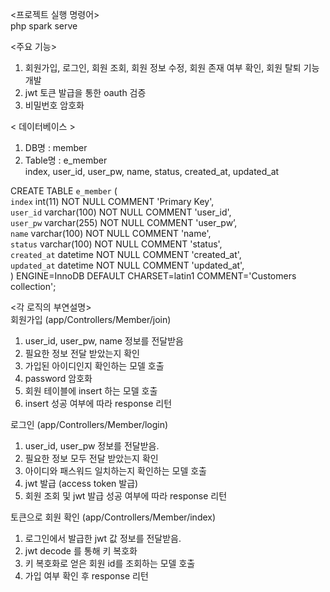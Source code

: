 <프로젝트 실행 명령어>  
php spark serve  


<주요 기능>  
1. 회원가입, 로그인, 회원 조회, 회원 정보 수정, 회원 존재 여부 확인, 회원 탈퇴 기능 개발  
2. jwt 토큰 발급을 통한 oauth 검증  
3. 비밀번호 암호화  



< 데이터베이스 >  
 1. DB명 : member  &nbsp; 
 2. Table명 : e_member  
 index, user_id, user_pw, name, status, created_at, updated_at  
  
  
CREATE TABLE `e_member` (  
  `index` int(11) NOT NULL COMMENT 'Primary Key',  
  `user_id` varchar(100) NOT NULL COMMENT 'user_id',  
  `user_pw` varchar(255) NOT NULL COMMENT 'user_pw’,  
  `name` varchar(100) NOT NULL COMMENT 'name',  
  `status` varchar(100) NOT NULL COMMENT 'status',  
  `created_at` datetime NOT NULL COMMENT 'created_at',  
  `updated_at` datetime NOT NULL COMMENT 'updated_at',  
) ENGINE=InnoDB DEFAULT CHARSET=latin1 COMMENT='Customers collection';  
  
  
  <각 로직의 부연설명>  
회원가입 (app/Controllers/Member/join)  
1. user_id, user_pw, name 정보를 전달받음  
2. 필요한 정보 전달 받았는지 확인  
3. 가입된 아이디인지 확인하는 모델 호출  
4. password 암호화  
5. 회원 테이블에 insert 하는 모델 호출  
5. insert 성공 여부에 따라 response 리턴  


로그인 (app/Controllers/Member/login)  
1. user_id, user_pw 정보를 전달받음.  
2. 필요한 정보 모두 전달 받았는지 확인  
3. 아이디와 패스워드 일치하는지 확인하는 모델 호출  
4. jwt 발급 (access token 발급)  
5. 회원 조회 및 jwt 발급 성공 여부에 따라 response 리턴  


토큰으로 회원 확인  (app/Controllers/Member/index)  
1. 로그인에서 발급한 jwt 값 정보를 전달받음.   
2. jwt decode 를 통해 키 복호화  
3. 키 복호화로 얻은 회원 id를 조회하는 모델 호출  
4. 가입 여부 확인 후 response 리턴  
